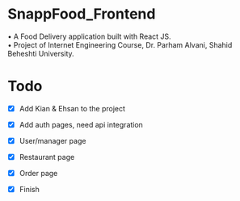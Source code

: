 # SnappFood_Frontend
• A Food Delivery application built with React JS.<br/>
• Project of Internet Engineering Course, Dr. Parham Alvani, Shahid Beheshti University.
# Todo
- [X] Add Kian & Ehsan to the project
- [X] Add auth pages, need api integration
- [X] User/manager page
- [X] Restaurant page
- [X] Order page
- [X] Finish

